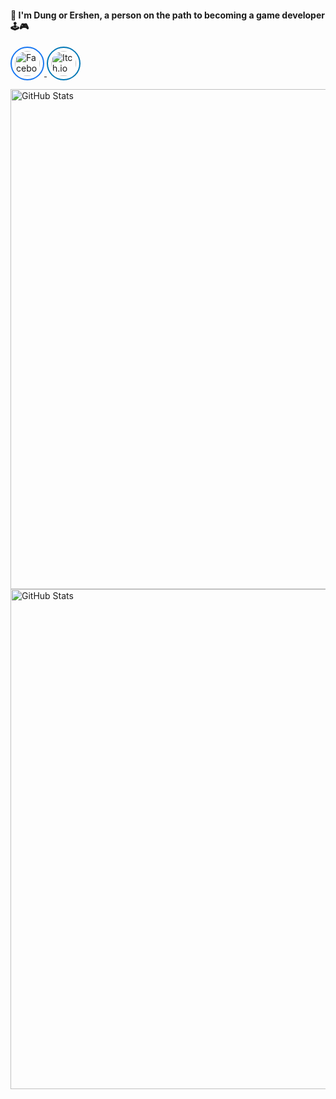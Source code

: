 #### 👋 I'm Dung or Ershen, a person on the path to becoming a game developer 🕹️🎮

<p align="left">
  <a href="https://www.facebook.com/profile.php?id=100005912176152" target="_blank">
    <img src="https://cdn.simpleicons.org/facebook/1877f2" alt="Facebook" width="40" height="40" style="border-radius: 50%; border: 2px solid #1877f2; padding: 5px; transition: transform 0.3s;">
  </a>
  <a href="https://ershen.itch.io/" target="_blank">
    <img src="https://cdn.simpleicons.org/itchdotio/0077b5" alt="Itch.io" width="40" height="40" style="border-radius: 50%; border: 2px solid #0077b5; padding: 5px; transition: transform 0.3s;">
  </a>
</p>

<img src="https://github-readme-stats.vercel.app/api?username=ZunNguyen&theme=radical&hide_border=false&include_all_commits=true&count_private=true&token=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" alt="GitHub Stats" width="800"><br/>
<img src="https://github-readme-streak-stats.herokuapp.com/?user=ZunNguyen&theme=radical&hide_border=false" alt="GitHub Stats" width="800">
